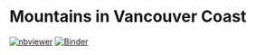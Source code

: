 # Mountains in Vancouver Coast
[![nbviewer](https://raw.githubusercontent.com/jupyter/design/master/logos/Badges/nbviewer_badge.svg)](https://nbviewer.jupyter.org/github/Jujhar/Mountains-in-Vancouver-Coast/blob/main/Mountains%20of%20Vancouver%20Coast.ipynb)
[![Binder](https://mybinder.org/badge_logo.svg)](https://mybinder.org/v2/gh/Jujhar/Mountains-in-Vancouver-Coast/HEAD)
